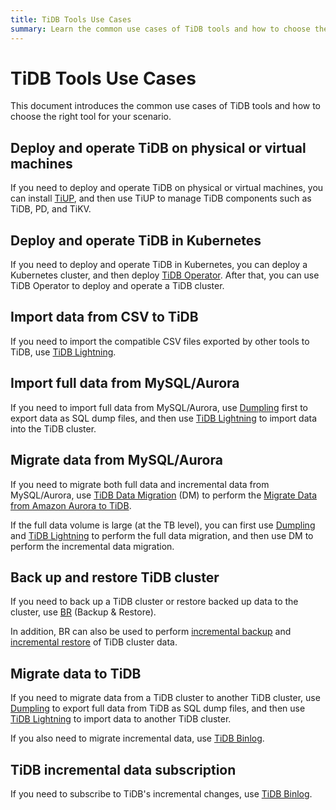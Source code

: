 ```yaml
---
title: TiDB Tools Use Cases
summary: Learn the common use cases of TiDB tools and how to choose the tools.
---
```


# TiDB Tools Use Cases

This document introduces the common use cases of TiDB tools and how to choose the right tool for your scenario.

## Deploy and operate TiDB on physical or virtual machines

If you need to deploy and operate TiDB on physical or virtual machines, you can install [TiUP](/tiup/tiup-overview.md), and then use TiUP to manage TiDB components such as TiDB, PD, and TiKV.

## Deploy and operate TiDB in Kubernetes

If you need to deploy and operate TiDB in Kubernetes, you can deploy a Kubernetes cluster, and then deploy [TiDB Operator](https://docs.pingcap.com/tidb-in-kubernetes/stable). After that, you can use TiDB Operator to deploy and operate a TiDB cluster.

## Import data from CSV to TiDB

If you need to import the compatible CSV files exported by other tools to TiDB, use [TiDB Lightning](/tidb-lightning/migrate-from-csv-using-tidb-lightning.md).

## Import full data from MySQL/Aurora

If you need to import full data from MySQL/Aurora, use [Dumpling](/dumpling-overview.md) first to export data as SQL dump files, and then use [TiDB Lightning](/tidb-lightning/tidb-lightning-overview.md) to import data into the TiDB cluster.

## Migrate data from MySQL/Aurora

If you need to migrate both full data and incremental data from MySQL/Aurora, use [TiDB Data Migration](/dm/dm-overview.md) (DM) to perform the [Migrate Data from Amazon Aurora to TiDB](/migrate-aurora-to-tidb.md).

If the full data volume is large (at the TB level), you can first use [Dumpling](/dumpling-overview.md) and [TiDB Lightning](/tidb-lightning/tidb-lightning-overview.md) to perform the full data migration, and then use DM to perform the incremental data migration.

## Back up and restore TiDB cluster

If you need to back up a TiDB cluster or restore backed up data to the cluster, use [BR](/br/backup-and-restore-overview.md) (Backup & Restore).

In addition, BR can also be used to perform [incremental backup](/br/br-usage-backup.md#back-up-incremental-data) and [incremental restore](/br/br-usage-restore.md#restore-incremental-data) of TiDB cluster data.

## Migrate data to TiDB

If you need to migrate data from a TiDB cluster to another TiDB cluster, use [Dumpling](/dumpling-overview.md) to export full data from TiDB as SQL dump files, and then use [TiDB Lightning](/tidb-lightning/tidb-lightning-overview.md) to import data to another TiDB cluster.

If you also need to migrate incremental data, use [TiDB Binlog](/tidb-binlog/tidb-binlog-overview.md).

## TiDB incremental data subscription

If you need to subscribe to TiDB's incremental changes, use [TiDB Binlog](/tidb-binlog/binlog-consumer-client.md).
